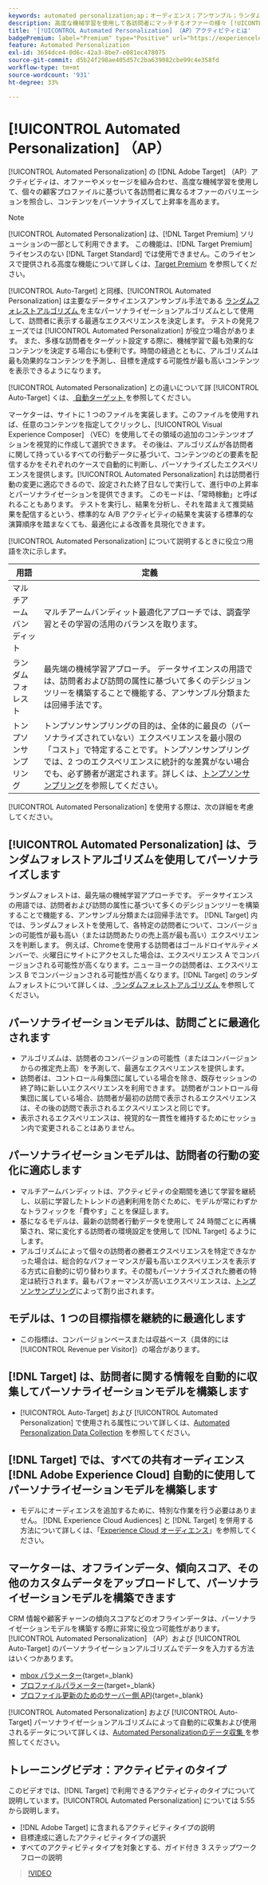 ```yaml
---
keywords: automated personalization;ap；オーディエンス；アンサンブル；ランダムフォレスト；マルチアームバンディット；トンプソンサンプリング；ml；機械学習
description: 高度な機械学習を使用して各訪問者にマッチするオファーの様々 [!UICONTROL Automated Personalization] バリエーションを見つける、での  [!DNL Adobe Target]  （AP）アクティビティの使用方法を説明します。
title: '[!UICONTROL Automated Personalization] （AP）アクティビティとは'
badgePremium: label="Premium" type="Positive" url="https://experienceleague.adobe.com/docs/target/using/introduction/intro.html?lang=ja#premium newtab=true" tooltip="Target Premium に含まれる機能を確認してください。"
feature: Automated Personalization
exl-id: 3654dce4-0d6c-42a3-8be7-e081ec478075
source-git-commit: d5b24f298ae405d57c2ba639082cbe99c4e358fd
workflow-type: tm+mt
source-wordcount: '931'
ht-degree: 33%

---
```


# [!UICONTROL Automated Personalization] （AP）

[!UICONTROL Automated Personalization] の [!DNL Adobe Target] （AP）アクティビティは、オファーやメッセージを組み合わせ、高度な機械学習を使用して、個々の顧客プロファイルに基づいて各訪問者に異なるオファーのバリエーションを照合し、コンテンツをパーソナライズして上昇率を高めます。

>[!NOTE]
>
>[!UICONTROL Automated Personalization] は、[!DNL Target Premium] ソリューションの一部として利用できます。 この機能は、[!DNL Target Premium] ライセンスのない [!DNL Target Standard] では使用できません。このライセンスで提供される高度な機能について詳しくは、[Target Premium](/help/main/c-intro/intro.md#premium) を参照してください。

[!UICONTROL Auto-Target] と同様、[!UICONTROL Automated Personalization] は主要なデータサイエンスアンサンブル手法である [ ランダムフォレストアルゴリズム ](/help/main/c-activities/t-automated-personalization/algo-random-forest.md) を主なパーソナライゼーションアルゴリズムとして使用して、訪問者に表示する最適なエクスペリエンスを決定します。 テストの発見フェーズでは [!UICONTROL Automated Personalization] が役立つ場合があります。 また、多様な訪問者をターゲット設定する際に、機械学習で最も効果的なコンテンツを決定する場合にも便利です。時間の経過とともに、アルゴリズムは最も効果的なコンテンツを予測し、目標を達成する可能性が最も高いコンテンツを表示できるようになります。

[!UICONTROL Automated Personalization] との違いについて詳 [!UICONTROL Auto-Target] くは、[ 自動ターゲット ](/help/main/c-activities/auto-target/auto-target-to-optimize.md#section_BA4D83BE40F14A96BE7CBC7C7CF2A8FB) を参照してください。

マーケターは、サイトに 1 つのファイルを実装します。このファイルを使用すれば、任意のコンテンツを指定してクリックし、[!UICONTROL Visual Experience Composer] （VEC）を使用してその領域の追加のコンテンツオプションを視覚的に作成して選択できます。 その後は、アルゴリズムが各訪問者に関して持っているすべての行動データに基づいて、コンテンツのどの要素を配信するかをそれぞれのケースで自動的に判断し、パーソナライズしたエクスペリエンスを提供します。[!UICONTROL Automated Personalization] れは訪問者行動の変更に適応できるので、設定された終了日なしで実行して、進行中の上昇率とパーソナライゼーションを提供できます。 このモードは、「常時稼動」と呼ばれることもあります。 テストを実行し、結果を分析し、それを踏まえて推奨結果を配信するという、標準的な A/B アクティビティの結果を実装する標準的な演算順序を踏まなくても、最適化による改善を具現化できます。

[!UICONTROL Automated Personalization] について説明するときに役立つ用語を次に示します。

| 用語 | 定義 |
|---|---|
| マルチアームバンディット | マルチアームバンディット最適化アプローチでは、調査学習とその学習の活用のバランスを取ります。 |
| ランダムフォレスト | 最先端の機械学習アプローチ。 データサイエンスの用語では、訪問者および訪問の属性に基づいて多くのデシジョンツリーを構築することで機能する、アンサンブル分類または回帰手法です。 |
| トンプソンサンプリング | トンプソンサンプリングの目的は、全体的に最良の（パーソナライズされていない）エクスペリエンスを最小限の「コスト」で特定することです。トンプソンサンプリングでは、2 つのエクスペリエンスに統計的な差異がない場合でも、必ず勝者が選定されます。詳しくは、[トンプソンサンプリング](https://en.wikipedia.org/wiki/Thompson_sampling)を参照してください。 |

[!UICONTROL Automated Personalization] を使用する際は、次の詳細を考慮してください。

## [!UICONTROL Automated Personalization] は、ランダムフォレストアルゴリズムを使用してパーソナライズします

ランダムフォレストは、最先端の機械学習アプローチです。 データサイエンスの用語では、訪問者および訪問の属性に基づいて多くのデシジョンツリーを構築することで機能する、アンサンブル分類または回帰手法です。 [!DNL Target] 内では、ランダムフォレストを使用して、各特定の訪問者について、コンバージョンの可能性が最も高い（または訪問あたりの売上高が最も高い）エクスペリエンスを判断します。 例えば、Chromeを使用する訪問者はゴールドロイヤルティメンバーで、火曜日にサイトにアクセスした場合は、エクスペリエンス A でコンバージョンされる可能性が高くなります。ニューヨークの訪問者は、エクスペリエンス B でコンバージョンされる可能性が高くなります。[!DNL Target] のランダムフォレストについて詳しくは、[ ランダムフォレストアルゴリズム ](/help/main/c-activities/t-automated-personalization/algo-random-forest.md) を参照してください。

## パーソナライゼーションモデルは、訪問ごとに最適化されます

* アルゴリズムは、訪問者のコンバージョンの可能性（またはコンバージョンからの推定売上高）を予測して、最適なエクスペリエンスを提供します。
* 訪問者は、コントロール母集団に属している場合を除き、既存セッションの終了時に新しいエクスペリエンスを利用できます。 訪問者がコントロール母集団に属している場合、訪問者が最初の訪問で表示されるエクスペリエンスは、その後の訪問で表示されるエクスペリエンスと同じです。
* 表示されるエクスペリエンスは、視覚的な一貫性を維持するためにセッション内で変更されることはありません。

## パーソナライゼーションモデルは、訪問者の行動の変化に適応します

* マルチアームバンディットは、アクティビティの全期間を通じて学習を継続し、以前に学習したトレンドの過剰利用を防ぐために、モデルが常にわずかなトラフィックを「費やす」ことを保証します。
* 基になるモデルは、最新の訪問者行動データを使用して 24 時間ごとに再構築され、常に変化する訪問者の環境設定を使用して [!DNL Target] るようにします。
* アルゴリズムによって個々の訪問者の勝者エクスペリエンスを特定できなかった場合は、総合的なパフォーマンスが最も高いエクスペリエンスを表示する方式に自動的に切り替わります。その間もパーソナライズされた勝者の特定は続行されます。最もパフォーマンスが高いエクスペリエンスは、[トンプソンサンプリング](https://en.wikipedia.org/wiki/Thompson_sampling)によって割り出されます。

## モデルは、1 つの目標指標を継続的に最適化します

* この指標は、コンバージョンベースまたは収益ベース（具体的には [!UICONTROL Revenue per Visitor]）の場合があります。

## [!DNL Target] は、訪問者に関する情報を自動的に収集してパーソナライゼーションモデルを構築します

* [!UICONTROL Auto-Target] および [!UICONTROL Automated Personalization] で使用される属性について詳しくは、[Automated Personalization Data Collection](/help/main/c-activities/t-automated-personalization/ap-data.md) を参照してください。

## [!DNL Target] では、すべての共有オーディエンス [!DNL Adobe Experience Cloud] 自動的に使用してパーソナライゼーションモデルを構築します

* モデルにオーディエンスを追加するために、特別な作業を行う必要はありません。 [!DNL Experience Cloud Audiences] と [!DNL Target] を併用する方法について詳しくは、「[Experience Cloud オーディエンス](/help/main/c-integrating-target-with-mac/mmp.md)」を参照してください。

## マーケターは、オフラインデータ、傾向スコア、その他のカスタムデータをアップロードして、パーソナライゼーションモデルを構築できます

CRM 情報や顧客チャーンの傾向スコアなどのオフラインデータは、パーソナライゼーションモデルを構築する際に非常に役立つ可能性があります。 [!UICONTROL Automated Personalization] （AP）および [!UICONTROL Auto-Target] のパーソナライゼーションアルゴリズムでデータを入力する方法はいくつかあります。

* [mbox パラメーター](https://experienceleague.adobe.com/docs/target-dev/developer/implementation/methods/methods-to-get-data-into-target.html?lang=ja){target=_blank}
* [プロファイルパラメーター](https://experienceleague.adobe.com/docs/target-dev/developer/implementation/methods/methods-to-get-data-into-target.html?lang=ja){target=_blank}
* [プロファイル更新のためのサーバー側 API](https://experienceleague.adobe.com/docs/target-dev/developer/implementation/methods/methods-to-get-data-into-target.html?lang=ja){target=_blank}

[!UICONTROL Automated Personalization] および [!UICONTROL Auto-Target] パーソナライゼーションアルゴリズムによって自動的に収集および使用されるデータについて詳しくは、[Automated Personalizationのデータ収集 ](/help/main/c-activities/t-automated-personalization/ap-data.md) を参照してください。

## トレーニングビデオ：アクティビティのタイプ

このビデオでは、[!DNL Target] で利用できるアクティビティのタイプについて説明しています。[!UICONTROL Automated Personalization] については 5:55 から説明します。

* [!DNL Adobe Target] に含まれるアクティビティタイプの説明
* 目標達成に適したアクティビティタイプの選択
* すべてのアクティビティタイプを対象とする、ガイド付き 3 ステップワークフローの説明

>[!VIDEO](https://video.tv.adobe.com/v/17386)
